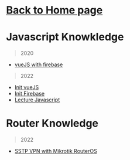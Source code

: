 # [Back to Home page](https://github.com/monpopza)

# Javascript Knowkledge
> 2020
- [vueJS with firebase](https://github.com/monpopza/knowledge/blob/main/setup-vuejs-with-firebase.md)
> 2022 
- [Init vueJS](https://github.com/monpopza/knowledge/blob/main/create%20Vue.js%203.md)
- [Init Firebase](https://github.com/monpopza/knowledge/blob/main/Firebase.md)
- [Lecture Javascript](https://github.com/monpopza/knowledge/blob/main/Javascript_Basic.md)

# Router Knowledge
> 2022 
- [SSTP VPN with Mikrotik RouterOS](https://github.com/monpopza/knowledge/blob/main/mikrotik_sstp_doc.md)
